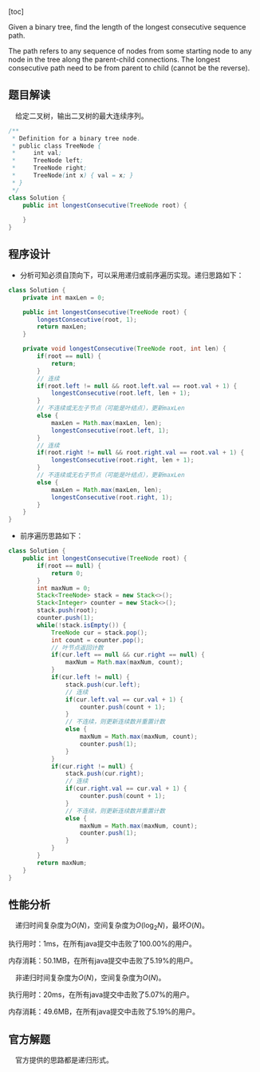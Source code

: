 [toc]

Given a binary tree, find the length of the longest consecutive sequence path.

The path refers to any sequence of nodes from some starting node to any node in the tree along the parent-child connections. The longest consecutive path need to be from parent to child (cannot be the reverse).



## 题目解读

&emsp;给定二叉树，输出二叉树的最大连续序列。

```java
/**
 * Definition for a binary tree node.
 * public class TreeNode {
 *     int val;
 *     TreeNode left;
 *     TreeNode right;
 *     TreeNode(int x) { val = x; }
 * }
 */
class Solution {
    public int longestConsecutive(TreeNode root) {
        
    }
}
```

## 程序设计

* 分析可知必须自顶向下，可以采用递归或前序遍历实现。递归思路如下：

```java
class Solution {
    private int maxLen = 0;

    public int longestConsecutive(TreeNode root) {
        longestConsecutive(root, 1);
        return maxLen;
    }

    private void longestConsecutive(TreeNode root, int len) {
        if(root == null) {
            return;
        }
        // 连续
        if(root.left != null && root.left.val == root.val + 1) {
            longestConsecutive(root.left, len + 1);
        } 
        // 不连续或无左子节点（可能是叶结点），更新maxLen
        else {
            maxLen = Math.max(maxLen, len);
            longestConsecutive(root.left, 1);
        }
        // 连续
        if(root.right != null && root.right.val == root.val + 1) {
            longestConsecutive(root.right, len + 1);
        } 
        // 不连续或无右子节点（可能是叶结点），更新maxLen
        else {
            maxLen = Math.max(maxLen, len);
            longestConsecutive(root.right, 1);
        }
    }
}
```

* 前序遍历思路如下：

```java
class Solution {
    public int longestConsecutive(TreeNode root) {
        if(root == null) {
            return 0;
        }
        int maxNum = 0;
        Stack<TreeNode> stack = new Stack<>();
        Stack<Integer> counter = new Stack<>();
        stack.push(root);
        counter.push(1);
        while(!stack.isEmpty()) {
            TreeNode cur = stack.pop();
            int count = counter.pop();
            // 叶节点返回计数
            if(cur.left == null && cur.right == null) {
                maxNum = Math.max(maxNum, count);
            }
            if(cur.left != null) {
                stack.push(cur.left);
                // 连续
                if(cur.left.val == cur.val + 1) {
                    counter.push(count + 1);
                }
                // 不连续，则更新连续数并重置计数
                else {
                    maxNum = Math.max(maxNum, count);
                    counter.push(1);
                }
            }
            if(cur.right != null) {
                stack.push(cur.right);
                // 连续
                if(cur.right.val == cur.val + 1) {
                    counter.push(count + 1);
                }
                // 不连续，则更新连续数并重置计数
                else {
                    maxNum = Math.max(maxNum, count);
                    counter.push(1);
                }
            } 
        }
        return maxNum;
    }
}
```

## 性能分析

&emsp;递归时间复杂度为$O(N)$，空间复杂度为$O(\log_2N)$，最坏$O(N)$。

执行用时：1ms，在所有java提交中击败了100.00%的用户。

内存消耗：50.1MB，在所有java提交中击败了5.19%的用户。

&emsp;非递归时间复杂度为$O(N)$，空间复杂度为$O(N)$。

执行用时：20ms，在所有java提交中击败了5.07%的用户。

内存消耗：49.6MB，在所有java提交中击败了5.19%的用户。

## 官方解题

&emsp;官方提供的思路都是递归形式。